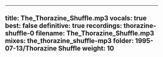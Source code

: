 
---
title: The_Thorazine_Shuffle.mp3
vocals: true
best: false
definitive: true
recordings: thorazine-shuffle-0
filename: The_Thorazine_Shuffle.mp3
mixes: the_thorazine_shuffle-mp3
folder: 1995-07-13/Thorazine Shuffle
weight: 10
---
